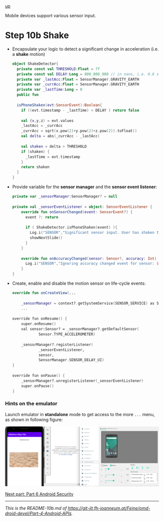 [up](../study-material--android-apis.md)

Mobile devices support various sensor input.

# Step 10b Shake

* Encapsulate your logic to detect a significant change in acceleration (i.e. a **shake** motion)


	```kotlin
	object ShakeDetector{
	  private const val THRESHOLD:Float = 7f
	  private const val DELAY:Long = 800_000_000 // in nano, i.e. 0.8 sec.
	  private var _lastAcc:Float = SensorManager.GRAVITY_EARTH
	  private var _currAcc:Float = SensorManager.GRAVITY_EARTH
	  private var _lastTime:Long = 0
	  public fun 
	  
	  isPhoneShaken(evt:SensorEvent):Boolean{ 
	    if ((evt.timestamp - _lastTime) < DELAY ) return false
	
	    val (x,y,z) = evt.values
	    _lastAcc = _currAcc
	    _currAcc = sqrt(x.pow(2)+y.pow(2)+z.pow(2)).toFloat()
	    val delta = abs(_currAcc - _lastAcc)
	    
	    val shaken = delta > THRESHOLD
	    if (shaken) {
	      _lastTime = evt.timestamp
	    }
	    return shaken
	  }
	}
	
	```


* Provide variable for the **sensor manager** and the **sensor event listener**:

	```kotlin
	private var _sensorManager:SensorManager? = null
		
	private val _sensorEventListener = object: SensorEventListener {
		override fun onSensorChanged(event: SensorEvent?) {
		  event ?: return
		
		  if ( ShakeDetector.isPhoneShaken(event) ){
		    Log.i("SENSOR","Significant sensor input. User has shaken the phone. Proceed to next slide...")
		    showNextSlide()
		  }
		}
		
		override fun onAccuracyChanged(sensor: Sensor?, accuracy: Int) {
		  Log.i("SENSOR","Ignoring accuracy changed event for sensor: ${sensor}. New accuracy: ${accuracy}")
		}
	}
	```

* Create, enable and disable the motion sensor on life-cycle events:

	```kotlin
	override fun onCreateView(...
	
	    _sensorManager = context?.getSystemService(SENSOR_SERVICE) as SensorManager
		...
		
	override fun onResume() {
		super.onResume()
		val sensor:Sensor? = _sensorManager?.getDefaultSensor(
		        Sensor.TYPE_ACCELEROMETER)
		
		_sensorManager?.registerListener(
		        _sensorEventListener,
		        sensor,
		        SensorManager.SENSOR_DELAY_UI)
	}
	
	override fun onPause() {
		_sensorManager?.unregisterListener(_sensorEventListener)
		super.onPause()
	}

	```

### Hints on the emulator


Launch emulator in **standalone** mode to get access to the more ```...``` menu, as shown in following figure: 

![](screenshots/Emulator-Control.png)

[Next part: Part 6 Android Security](../../Part-5-Android-Sys/study-material--android-sys.md)

---

*This is the README-10b.md of <https://git-iit.fh-joanneum.at/Feine/omd-droid-devel/Part-4-Android-APIs>.*
